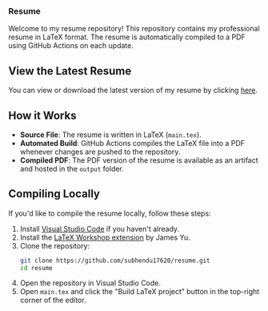 ### Resume

Welcome to my resume repository! This repository contains my professional resume in LaTeX format. The resume is automatically compiled to a PDF using GitHub Actions on each update.

## View the Latest Resume

You can view or download the latest version of my resume by clicking [here](https://subhendu17620.github.io/resume/output/resume.pdf).

## How it Works

- **Source File**: The resume is written in LaTeX (`main.tex`).
- **Automated Build**: GitHub Actions compiles the LaTeX file into a PDF whenever changes are pushed to the repository.
- **Compiled PDF**: The PDF version of the resume is available as an artifact and hosted in the `output` folder.

## Compiling Locally

If you'd like to compile the resume locally, follow these steps:

1. Install [Visual Studio Code](https://code.visualstudio.com/) if you haven't already.
2. Install the [LaTeX Workshop extension](https://marketplace.visualstudio.com/items?itemName=James-Yu.latex-workshop) by James Yu.
3. Clone the repository:
   ```bash
   git clone https://github.com/subhendu17620/resume.git
   cd resume
   ```
4. Open the repository in Visual Studio Code.
5. Open `main.tex` and click the "Build LaTeX project" button in the top-right corner of the editor.
